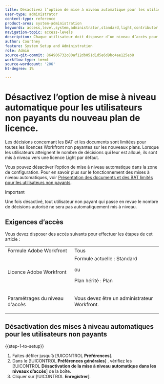 ```yaml
---
title: Désactivez l’option de mise à niveau automatique pour les utilisateurs non payants du nouveau plan de licence.
user-type: administrator
content-type: reference
product-area: system-administration
keywords: access,level,system,administrator,standard,light,contributor
navigation-topic: access-levels
description: Chaque utilisateur doit disposer d’un niveau d’accès pour se connecter et travailler dans Workfront. Vous utilisez le niveau d’accès pour contrôler ce qu’un utilisateur peut voir et faire avec certains objets et zones Workfront.
author: Courtney
feature: System Setup and Administration
role: Admin
source-git-commit: 864906732c80af12db051d1d5e6d9bc4ae125eb8
workflow-type: tm+mt
source-wordcount: '206'
ht-degree: 1%

---
```



# Désactivez l’option de mise à niveau automatique pour les utilisateurs non payants du nouveau plan de licence.

Les décisions concernant les BAT et les documents sont limitées pour toutes les licences Workfront non payantes sur les nouveaux plans. Lorsque les utilisateurs atteignent le nombre de décisions qui leur est alloué, ils sont mis à niveau vers une licence Light par défaut.

Vous pouvez désactiver l’option de mise à niveau automatique dans la zone de configuration. Pour en savoir plus sur le fonctionnement des mises à niveau automatiques, voir [Présentation des documents et des BAT limités pour les utilisateurs non payants](/help/quicksilver/review-and-approve-work/proof-doc-decision-limits.md).

>[!IMPORTANT]
>
>Une fois désactivé, tout utilisateur non payant qui passe en revue le nombre de décisions autorisé ne sera pas automatiquement mis à niveau.


## Exigences d’accès

Vous devez disposer des accès suivants pour effectuer les étapes de cet article :

<table style="table-layout:auto"> 
 <col> 
 <col> 
 <tbody> 
  <tr> 
   <td role="rowheader">Formule Adobe Workfront</td> 
   <td>Tous</td> 
  </tr> 
  <tr> 
   <td role="rowheader">Licence Adobe Workfront</td> 
   <td>Formule actuelle : Standard
   <p>ou</p>
   <p>Plan hérité : Plan</p></td> 
  </tr> 
  <tr> 
   <td role="rowheader">Paramétrages du niveau d'accès</td> 
   <td> <p>Vous devez être un administrateur Workfront.</p></td> 
  </tr> 
 </tbody> 
</table>

## Désactivation des mises à niveau automatiques pour les utilisateurs non payants

{{step-1-to-setup}}

1. Faites défiler jusqu’à [!UICONTROL **Préférences**].
1. Dans le [!UICONTROL **Préférences générales**] , vérifiez les [!UICONTROL **Désactivation de la mise à niveau automatique dans les niveaux d’accès**] de la boîte.
1. Cliquer sur [!UICONTROL **Enregistrer**].
